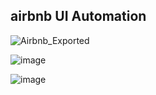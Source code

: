 ## airbnb UI Automation

![Airbnb_Exported](https://github.com/user-attachments/assets/b8fd45d5-22e9-4e2a-bfdb-e4649c79fe50)


![image](https://github.com/user-attachments/assets/d723c2dd-2f0a-4874-9166-a41ef13419b2)

![image](https://github.com/user-attachments/assets/9a75515f-9153-4abf-81af-606da4a24ebf)
